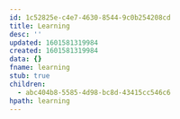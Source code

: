 ```yaml
---
id: 1c52825e-c4e7-4630-8544-9c0b254208cd
title: Learning
desc: ''
updated: 1601581319984
created: 1601581319984
data: {}
fname: learning
stub: true
children:
  - abc404b8-5585-4d98-bc8d-43415cc546c6
hpath: learning
---
```


